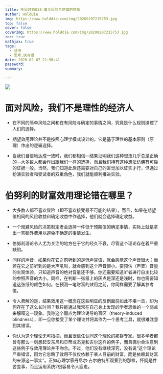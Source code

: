 ```yaml
---
title: 吼呆时刻038-事关风险与财富的抉择
author: HoldDie
img: https://www.holddie.com/img/20200207215753.jpg
top: false
cover: false
coverImg: https://www.holddie.com/img/20200207215753.jpg
toc: true
mathjax: true
tags:
  - 读书
  - 思考,快与慢
date: 2020-02-07 21:56:41
password:
summary:

---
```




![](https://www.holddie.com/img/20200207215753.jpg)



# 面对风险，我们不是理性的经济人

- 在不同的简单风险之间和在有风险与确定的事情之间，究竟是什么规则操控了人们的选择。



- 期望效用理论并不是按照心理学模式设计的，它是基于理性的基本原则（原理）作出的逻辑选择。



- 当我们自信地达成一致时，我们都相信—结果证明我们这种想法几乎总是正确的—大多数人都会作出跟我们一样的选择，而且我们持有这种想法仿佛有可靠的证据一般。当然，我们知道此后还需要对自己的直觉加以证实才行，但通过扮演实验者和受试者的双重角色，我们就能顺利推进实验。



# 伯努利的财富效用理论错在哪里？

- 大多数人都不喜欢冒险（即不喜欢接受最不可能的结果），而且，如果在期望值相同的风险收益和确定收益中作选择，他们就会选择确定收益。



- 一个规避风险的决策制定者会选择一件低于预期值的确定事情，实际上就是拿出一笔额外费用以避免不确定的事情发生。



- 伯努利理论令人尤为关注的地方在于它的经久不衰，尽管这个理论存在着严重缺陷。



- 同样的声音，如果你在它之前听到的是低声耳语，就会感觉这个声音很大；而若在它之前听到的是大声吼叫，就会感到这个声音很小。要预估（声音）音量的主观体验，只知道声音的绝对音量还不够，你还需要知道听者进行自主比较的参照声音的大小。同样，在判断一张纸上的灰点是深还是浅时，你也需要知道这张纸的颜色如何。在预测一笔财富的效用之前，你同样需要了解其参考值。



- 令人费解的是，结果效用这一概念在这些明显的反例面前如此不堪一击，却为何存在了这么长时间？我只能通过我常在自己身上发现的学者思维的一个弱点来解释这一现象。我称这个弱点为理论诱导的盲区（theory-induced blindness），即一旦你接受了某个理论并将其作为一个思考工具，就很难注意到其错误。



- 你认为这个理论无可指摘，而且很信任认同这个理论的那群专家。很多学者都曾有那么一刻想起安东尼和贝蒂或杰克和吉尔这样的例子，而且偶尔会注意到这些例子与效用理论并不吻合。不过，他们没有继续深究，没有说“这个理论严重错误，因为它忽略了效用不仅仅依赖于某人目前的财富，而是依赖其财富的来源这一事实”。正如心理学家丹尼尔·吉尔伯特所观察到的那样，怀疑是件苦差事，而且运用系统2很容易令人疲惫。